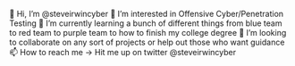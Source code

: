 👋 Hi, I’m @steveirwincyber
👀 I’m interested in Offensive Cyber/Penetration Testing
🌱 I’m currently learning a bunch of different things from blue team to red team to purple team to how to finish my college degree
💞️ I’m looking to collaborate on any sort of projects or help out those who want guidance
📫 How to reach me -> Hit me up on twitter @steveirwincyber
